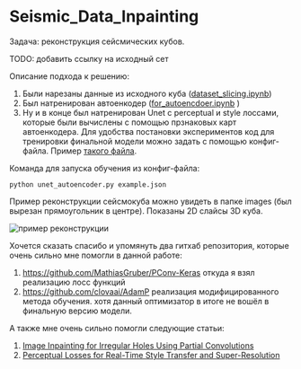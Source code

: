 # Seismic_Data_Inpainting

Задача: реконструкция сейсмических кубов.  

TODO: добавить ссылку на исходный сет

Описание подхода к решению:

1. Были нарезаны данные из исходного куба ([dataset_slicing.ipynb](https://github.com/DanilKonon/Seismic_Data_Inpainting/blob/main/dataset_slicing.ipynb))
2. Был натренирован автоенкодер ([for_autoencdoer.ipynb](https://github.com/DanilKonon/Seismic_Data_Inpainting/blob/main/for_autoencoder.ipynb) )
3. Ну и в конце был натренирован Unet с perceptual и style лоссами, которые были вычислены с помощью прзнаковых карт автоенкодера. Для удобства постановки экспериментов код для тренировки финальной модели можно задать с помощью конфиг-файла. Пример [такого файла](https://github.com/DanilKonon/Seismic_Data_Inpainting/blob/main/example.json). 

Команда для запуска обучения из конфиг-файла:

`python unet_autoencoder.py example.json`



Пример реконструкции сейсмокуба можно увидеть в папке images (был вырезан прямоугольник в центре). Показаны 2D слайсы 3D куба. 

![пример реконструкции](/Users/danilkononykhin/SeismicCode/images/example_reconstruction.gif)



Хочется сказать спасибо и упомянуть два гитхаб репозитория, которые очень сильно мне помогли в данной работе: 

1. https://github.com/MathiasGruber/PConv-Keras откуда я взял реализацию лосс функций 
2. https://github.com/clovaai/AdamP реализация модифицированного метода обучения. хотя данный оптимизатор в итоге не вошёл в финальную версию модели. 

А также мне очень сильно помогли следующие статьи: 

1. [Image Inpainting for Irregular Holes Using Partial Convolutions](https://arxiv.org/abs/1804.07723)
2. [Perceptual Losses for Real-Time Style Transfer and Super-Resolution](https://arxiv.org/abs/1603.08155)